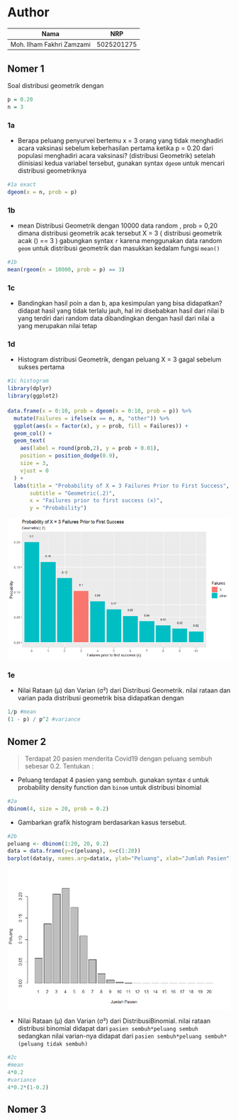 # Author

| Nama                      | NRP        |
| ------------------------- |:----------:|
| Moh. Ilham Fakhri Zamzami | 5025201275 |

## Nomer 1
Soal distribusi geometrik dengan
```R
p = 0.20
n = 3
```
### 1a
- Berapa peluang penyurvei bertemu x = 3 orang yang tidak menghadiri acara vaksinasi sebelum keberhasilan pertama ketika p = 0.20 dari populasi menghadiri acara vaksinasi? (distribusi Geometrik)
setelah diinisiasi kedua variabel tersebut, gunakan syntax `dgeom` untuk mencari distribusi geometriknya
```R
#1a exact
dgeom(x = n, prob = p)
```

### 1b
- mean Distribusi Geometrik dengan 10000 data random , prob = 0,20 dimana distribusi geometrik acak tersebut X = 3 ( distribusi geometrik acak () == 3 )
gabungkan syntax `r` karena menggunakan data random `geom` untuk distribusi geometrik dan masukkan kedalam fungsi `mean()`
```R
#1b
mean(rgeom(n = 10000, prob = p) == 3)
```

### 1c
- Bandingkan hasil poin a dan b, apa kesimpulan yang bisa didapatkan?
didapat hasil yang tidak terlalu jauh, hal ini disebabkan hasil dari nilai b yang terdiri dari random data dibandingkan dengan hasil dari nilai a yang merupakan nilai tetap

### 1d
- Histogram distribusi Geometrik, dengan peluang X = 3 gagal sebelum sukses pertama
```R
#1c histogram
library(dplyr)
library(ggplot2)

data.frame(x = 0:10, prob = dgeom(x = 0:10, prob = p)) %>%
  mutate(Failures = ifelse(x == n, n, "other")) %>%
  ggplot(aes(x = factor(x), y = prob, fill = Failures)) +
  geom_col() +
  geom_text(
    aes(label = round(prob,2), y = prob + 0.01),
    position = position_dodge(0.9),
    size = 3,
    vjust = 0
  ) +
  labs(title = "Probability of X = 3 Failures Prior to First Success",
       subtitle = "Geometric(.2)",
       x = "Failures prior to first success (x)",
       y = "Probability") 
```
![alt text](https://github.com/ilhamfzz/P1_Probstat_E_5025201275/blob/main/temp/1c.png)
### 1e
- Nilai Rataan (μ) dan Varian (σ²) dari Distribusi Geometrik.
nilai rataan dan varian pada distribusi geometrik bisa didapatkan dengan
```R
1/p #mean
(1 - p) / p^2 #variance
```

## Nomer 2
> Terdapat 20 pasien menderita Covid19 dengan peluang sembuh sebesar 0.2. Tentukan :
-  Peluang terdapat 4 pasien yang sembuh.
gunakan syntax `d` untuk probability density function dan `binom` untuk distribusi binomial
```R
#2a
dbinom(4, size = 20, prob = 0.2)
```
- Gambarkan grafik histogram berdasarkan kasus tersebut.
```R
#2b
peluang <- dbinom(1:20, 20, 0.2)
data = data.frame(y=c(peluang), x=c(1:20))
barplot(data$y, names.arg=data$x, ylab="Peluang", xlab="Jumlah Pasien")
```
![alt text](https://github.com/ilhamfzz/P1_Probstat_E_5025201275/blob/main/temp/2b.png)

- Nilai Rataan (μ) dan Varian (σ²) dari DistribusiBinomial.
nilai rataan distribusi binomial didapat dari `pasien sembuh*peluang sembuh` sedangkan nilai varian-nya didapat dari `pasien sembuh*peluang sembuh*(peluang tidak sembuh)`
```R
#2c
#mean
4*0.2
#variance
4*0.2*(1-0.2)
```
## Nomer 3
